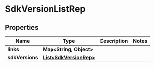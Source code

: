 

# SdkVersionListRep


## Properties

Name | Type | Description | Notes
------------ | ------------- | ------------- | -------------
**links** | **Map&lt;String, Object&gt;** |  | 
**sdkVersions** | [**List&lt;SdkVersionRep&gt;**](SdkVersionRep.md) |  | 



